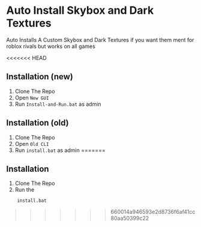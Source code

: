 # Auto Install Skybox and Dark Textures

Auto Installs A Custom Skybox and Dark Textures if you want them ment for roblox rivals but works on all games


<<<<<<< HEAD
## Installation (new)
1. Clone The Repo
2. Open `New GUI`
3. Run `Install-and-Run.bat` as admin 

## Installation (old)
1. Clone The Repo
2. Open `Old CLI`
3. Run `install.bat` as admin
=======
## Installation
1. Clone The Repo
2. Run the
```
    install.bat
```
>>>>>>> 660014a946593e2d8736f6af41cc80aa50399c22
